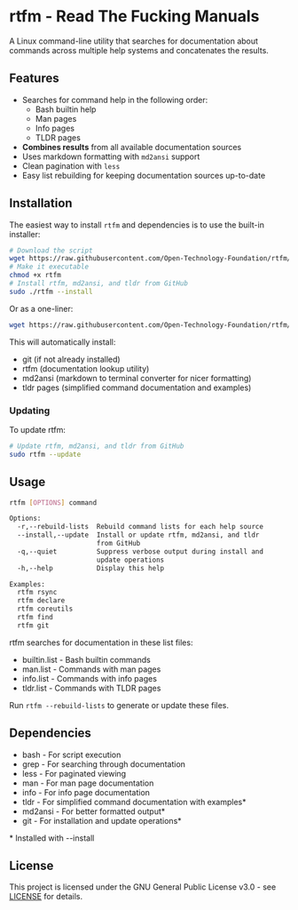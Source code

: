 # rtfm - Read The Fucking Manuals

A Linux command-line utility that searches for documentation about commands across multiple help systems and concatenates the results.

## Features

- Searches for command help in the following order:
  - Bash builtin help
  - Man pages
  - Info pages
  - TLDR pages
- **Combines results** from all available documentation sources
- Uses markdown formatting with `md2ansi` support
- Clean pagination with `less`
- Easy list rebuilding for keeping documentation sources up-to-date

## Installation

The easiest way to install `rtfm` and dependencies is to use the built-in installer:

```bash
# Download the script
wget https://raw.githubusercontent.com/Open-Technology-Foundation/rtfm/main/rtfm
# Make it executable
chmod +x rtfm
# Install rtfm, md2ansi, and tldr from GitHub
sudo ./rtfm --install
```

Or as a one-liner:

```bash
wget https://raw.githubusercontent.com/Open-Technology-Foundation/rtfm/main/rtfm && chmod +x rtfm && sudo ./rtfm --install
```

This will automatically install:
- git (if not already installed)
- rtfm (documentation lookup utility)
- md2ansi (markdown to terminal converter for nicer formatting)
- tldr pages (simplified command documentation and examples)

### Updating

To update rtfm:

```bash
# Update rtfm, md2ansi, and tldr from GitHub
sudo rtfm --update
```

## Usage

```bash
rtfm [OPTIONS] command

Options:
  -r,--rebuild-lists  Rebuild command lists for each help source
  --install,--update  Install or update rtfm, md2ansi, and tldr
                      from GitHub
  -q,--quiet          Suppress verbose output during install and
                      update operations
  -h,--help           Display this help

Examples:
  rtfm rsync
  rtfm declare
  rtfm coreutils
  rtfm find
  rtfm git
```

rtfm searches for documentation in these list files:
- builtin.list - Bash builtin commands
- man.list - Commands with man pages
- info.list - Commands with info pages
- tldr.list - Commands with TLDR pages

Run `rtfm --rebuild-lists` to generate or update these files.

## Dependencies

- bash - For script execution
- grep - For searching through documentation
- less - For paginated viewing
- man - For man page documentation
- info - For info page documentation
- tldr - For simplified command documentation with examples\*
- md2ansi - For better formatted output\*
- git - For installation and update operations\*

\* Installed with --install

## License

This project is licensed under the GNU General Public License v3.0 - see [LICENSE](LICENSE) for details.
